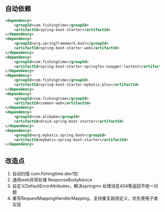 ## 自动依赖
```xml
<dependency>
    <groupId>com.fishingtime</groupId>
    <artifactId>spring-boot-starter</artifactId>
</dependency>
<dependency>
    <groupId>org.springframework.boot</groupId>
    <artifactId>spring-boot-starter-web</artifactId>
</dependency>
<dependency>
    <groupId>com.fishingtime</groupId>
    <artifactId>spring-boot-starter-springfox-swagger-lastest</artifactId>
</dependency>
<dependency>
    <groupId>com.fishingtime</groupId>
    <artifactId>spring-boot-starter-mybatis-plus</artifactId>
</dependency>
<dependency>
    <groupId>com.fishingtime</groupId>
    <artifactId>common-web</artifactId>
</dependency>
<dependency>
    <groupId>com.alibaba</groupId>
    <artifactId>druid-spring-boot-starter</artifactId>
</dependency>
<dependency>
    <groupId>org.mybatis.spring.boot</groupId>
    <artifactId>mybatis-spring-boot-starter</artifactId>
</dependency>
```
## 改造点
1. 自动扫描  com.fishingtime.dev1包
2. 通用web异常处理 ResponseBodyAdvice
3. 自定义DefaultErrorAttributes，解决springmv 处理消息404等返回不统一问题
4. 重写RequestMappingHandlerMapping，支持重复路径定义，优先使用子类实现